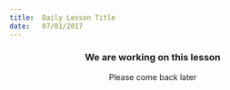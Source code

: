 ```yaml
---
title:  Daily Lesson Title
date:   07/01/2017
---
```


### <center>We are working on this lesson</center>
<center>Please come back later</center>